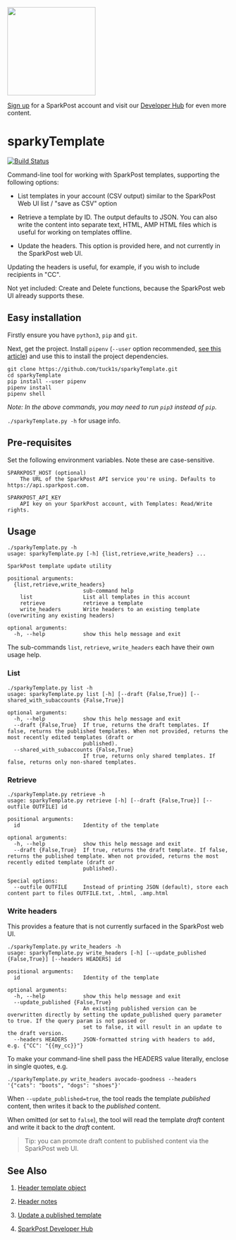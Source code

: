<a href="https://www.sparkpost.com"><img src="https://www.sparkpost.com/sites/default/files/attachments/SparkPost_Logo_2-Color_Gray-Orange_RGB.svg" width="200px"/></a>

[Sign up](https://app.sparkpost.com/join?plan=free-0817?src=Social%20Media&sfdcid=70160000000pqBb&pc=GitHubSignUp&utm_source=github&utm_medium=social-media&utm_campaign=github&utm_content=sign-up) for a SparkPost account and visit our [Developer Hub](https://developers.sparkpost.com) for even more content.

# sparkyTemplate
[![Build Status](https://travis-ci.com/tuck1s/sparkyTemplate.svg?branch=main)](https://travis-ci.com/tuck1s/sparkyTemplate)

Command-line tool for working with SparkPost templates, supporting the following options:
- List templates in your account (CSV output) similar to the SparkPost Web UI list / "save as CSV" option

- Retrieve a template by ID. The output defaults to JSON. You can also write the content into separate text, HTML, AMP HTML files which is useful for working on templates offline.

- Update the headers. This option is provided here, and not currently in the SparkPost web UI.

Updating the headers is useful, for example, if you wish to include recipients in "CC".

Not yet included: Create and Delete functions, because the SparkPost web UI already supports these.

## Easy installation

Firstly ensure you have `python3`, `pip` and `git`.

Next, get the project. Install `pipenv` (`--user` option recommended, [see this article](https://stackoverflow.com/questions/42988977/what-is-the-purpose-pip-install-user)) and use this to install the project dependencies.
```
git clone https://github.com/tuck1s/sparkyTemplate.git
cd sparkyTemplate
pip install --user pipenv
pipenv install
pipenv shell
```
_Note: In the above commands, you may need to run `pip3` instead of `pip`._

`./sparkyTemplate.py -h` for usage info.

## Pre-requisites

Set the following environment variables. Note these are case-sensitive.

```
SPARKPOST_HOST (optional)
    The URL of the SparkPost API service you're using. Defaults to https://api.sparkpost.com.

SPARKPOST_API_KEY
    API key on your SparkPost account, with Templates: Read/Write rights.
```

## Usage

```
./sparkyTemplate.py -h
usage: sparkyTemplate.py [-h] {list,retrieve,write_headers} ...

SparkPost template update utility

positional arguments:
  {list,retrieve,write_headers}
                        sub-command help
    list                List all templates in this account
    retrieve            retrieve a template
    write_headers       Write headers to an existing template (overwriting any existing headers)

optional arguments:
  -h, --help            show this help message and exit
```

The sub-commands `list`, `retrieve`, `write_headers` each have their own usage help.

### List
```
./sparkyTemplate.py list -h
usage: sparkyTemplate.py list [-h] [--draft {False,True}] [--shared_with_subaccounts {False,True}]

optional arguments:
  -h, --help            show this help message and exit
  --draft {False,True}  If true, returns the draft templates. If false, returns the published templates. When not provided, returns the most recently edited templates (draft or
                        published).
  --shared_with_subaccounts {False,True}
                        If true, returns only shared templates. If false, returns only non-shared templates.
```

### Retrieve

```
./sparkyTemplate.py retrieve -h
usage: sparkyTemplate.py retrieve [-h] [--draft {False,True}] [--outfile OUTFILE] id

positional arguments:
  id                    Identity of the template

optional arguments:
  -h, --help            show this help message and exit
  --draft {False,True}  If true, returns the draft template. If false, returns the published template. When not provided, returns the most recently edited template (draft or
                        published).

Special options:
  --outfile OUTFILE     Instead of printing JSON (default), store each content part to files OUTFILE.txt, .html, .amp.html
```

### Write headers
This provides a feature that is not currently surfaced in the SparkPost web UI.

```
./sparkyTemplate.py write_headers -h
usage: sparkyTemplate.py write_headers [-h] [--update_published {False,True}] [--headers HEADERS] id

positional arguments:
  id                    Identity of the template

optional arguments:
  -h, --help            show this help message and exit
  --update_published {False,True}
                        An existing published version can be overwritten directly by setting the update_published query parameter to true. If the query param is not passed or
                        set to false, it will result in an update to the draft version.
  --headers HEADERS     JSON-formatted string with headers to add, e.g. {"CC": "{{my_cc}}"}
```

To make your command-line shell pass the HEADERS value literally, enclose in single quotes, e.g.

```
./sparkyTemplate.py write_headers avocado-goodness --headers  '{"cats": "boots", "dogs": "shoes"}'
```

When `--update_published=true`, the tool reads the template *published* content, then writes it back to the *published* content.

When omitted (or set to `false`), the tool will read the template *draft* content and write it back to the *draft* content.

> Tip: you can promote draft content to published content via the SparkPost web UI.

## See Also

1. [Header template object](https://developers.sparkpost.com/api/templates/#header-template-object)

1. [Header notes](https://developers.sparkpost.com/api/templates/#header-header-notes)

1. [Update a published template](https://developers.sparkpost.com/api/templates/#templates-put-update-a-published-template)

1. [SparkPost Developer Hub](https://developers.sparkpost.com/)

